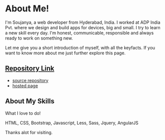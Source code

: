 # About Me!

I'm Soujanya, a web developer from Hyderabad, India. I worked at ADP India Pvt. where we design and build apps for devices, big and small. I try to learn a new skill every day. I'm honest, communicable, responsible and always ready to work on something new.

Let me give you a short introduction of myself, with all the keyfacts. If you want to know more about me just further explore this page.

## [Repository Link](https://github.com/jscodebit)

- [source repository](https://github.com/jscodebit/about-me)
- [hosted page](https://jscodebit.github.io/about-me/)

## About My Skills

What I love to do!

HTML, CSS, Bootstrap, Javascript, Less, Sass, Jquery, AngularJS

Thanks alot for visiting.
